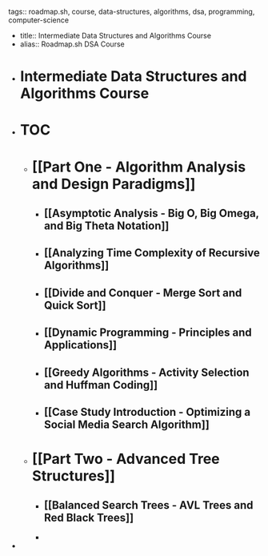 tags:: roadmap.sh, course, data-structures, algorithms, dsa, programming, computer-science

- title:: Intermediate Data Structures and Algorithms Course
- alias:: Roadmap.sh DSA Course
- # Intermediate Data Structures and Algorithms Course
- # TOC
	- # [[Part One - Algorithm Analysis and Design Paradigms]]
		- ## [[Asymptotic Analysis - Big O, Big Omega, and Big Theta Notation]]
		- ## [[Analyzing Time Complexity of Recursive Algorithms]]
		- ## [[Divide and Conquer - Merge Sort and Quick Sort]]
		- ## [[Dynamic Programming - Principles and Applications]]
		- ## [[Greedy Algorithms - Activity Selection and Huffman Coding]]
		- ## [[Case Study Introduction - Optimizing a Social Media Search Algorithm]]
	- # [[Part Two - Advanced Tree Structures]]
		- ## [[Balanced Search Trees - AVL Trees and Red Black Trees]]
		-
-